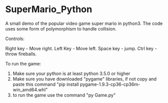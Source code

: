 # SuperMario_Python

A small demo of the popular video game super mario in python3. The code uses some form of polymorphism to handle collision.

Controls:

Right key - Move right.
Left Key - Move left.
Space key - jump.
Ctrl key - throw fireballs.

To run the game:
1. Make sure your python is at least python 3.5.0 or higher
2. Make sure you have downloaded "pygame" libraries, if not  copy and paste this command "pip install pygame-1.9.3-cp36-cp36m-    win_amd64.whl"
3. to run the game use the command "py Game.py"
